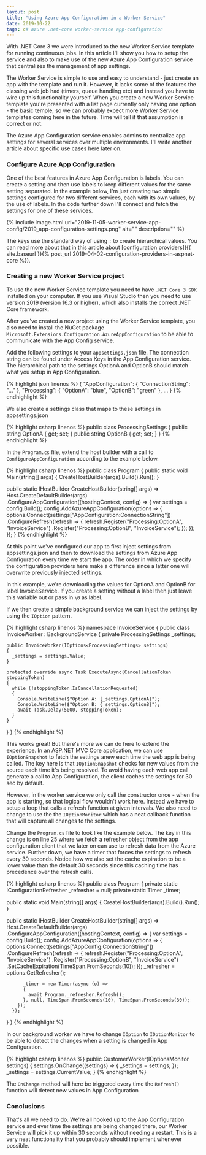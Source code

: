 ```yaml
---
layout: post
title: "Using Azure App Configuration in a Worker Service"
date: 2019-10-22
tags: c# azure .net-core worker-service app-configuration
---
```


<p class="intro"><span class="dropcap">W</span>ith .NET Core 3 we were introduced to the new Worker Service template for running continuous jobs. In this article I'll show you how to setup the service and also to make use of the new Azure App Configuration service that centralizes the management of app settings.</p>

The Worker Service is simple to use and easy to understand - just create an app with the template and run it. However, it lacks some of the features the classing web job had (timers, queue handling etc) and instead you have to wire up this functionality yourself. When you create a new Worker Service template you're presented with a list page currently only having one option - the basic temple, so we can probably expect more Worker Service templates coming here in the future. Time will tell if that assumption is correct or not.

The Azure App Configuration service enables admins to centralize app settings for several services over multiple environments. I'll write another article about specific use cases here later on.

### Configure Azure App Configuration

One of the best features in Azure App Configuration is labels. You can create a setting and then use labels to keep different values for the same setting separated. In the example below, I'm just creating two simple settings configured for two different services, each with its own values, by the use of labels. In the code further down I'll connect and fetch the settings for one of these services.

{%
  include image.html
  url="2019-11-05-worker-service-app-config/2019_app-configuration-settings.png"
  alt=""
  description=""
%}

The keys use the standard way of using `:` to create hierarchical values. You can read more about that in this article about [configuration providers]({{ site.baseurl }}{% post_url 2019-04-02-configuration-providers-in-aspnet-core %}).

### Creating a new Worker Service project

To use the new Worker Service template you need to have `.NET Core 3 SDK` installed on your computer. If you use Visual Studio then you need to use version 2019 (version 16.3 or higher), which also installs the correct .NET Core framework.

After you've created a new project using the Worker Service template, you also need to install the NuGet package `Microsoft.Extensions.Configuration.AzureAppConfiguration` to be able to communicate with the App Config service.

Add the following settings to your `appsettings.json` file. The connection string can be found under Access Keys in the App Configuration service. The hierarchical path to the settings OptionA and OptionB should match what you setup in App Configuration.

{% highlight json linenos %}
{
  "AppConfiguration": {
    "ConnectionString": "..."
  },
  "Processing": {
    "OptionA": "blue",
    "OptionB": "green"
  },
  ...
}
{% endhighlight %}

We also create a settings class that maps to these settings in appsettings.json

{% highlight csharp linenos %}
public class ProcessingSettings
{
  public string OptionA { get; set; }
  public string OptionB { get; set; }
}
{% endhighlight %}

In the `Program.cs` file, extend the host builder with a call to `ConfigureAppConfiguration` according to the example below.

{% highlight csharp linenos %}
public class Program
{
  public static void Main(string[] args)
  {
    CreateHostBuilder(args).Build().Run();
  }

  public static IHostBuilder CreateHostBuilder(string[] args) =>
    Host.CreateDefaultBuilder(args)
      .ConfigureAppConfiguration((hostingContext, config) =>
      {
        var settings = config.Build();
        config.AddAzureAppConfiguration(options =>
        {
          options.Connect(settings["AppConfiguration:ConnectionString"])
            .ConfigureRefresh(refresh =>
            {
              refresh.Register("Processing:OptionA", "InvoiceService")
                     .Register("Processing:OptionB", "InvoiceService");
            });
        });
      });
}
{% endhighlight %}

At this point we've configured our app to first inject settings from appsettings.json and then to download the settings from Azure App Configuration every time we start the app. The order in which we specify the configuration providers here make a difference since a latter one will overwrite previously injected settings.

In this example, we're downloading the values for OptionA and OptionB for label InvoiceService. If you create a setting without a label then just leave this variable out or pass in `\0` as label.

If we then create a simple background service we can inject the settings by using the `IOption` pattern.

{% highlight csharp linenos %}
namespace InvoiceService
{
  public class InvoiceWorker : BackgroundService
  {
    private ProcessingSettings _settings;

    public InvoiceWorker(IOptions<ProcessingSettings> settings)
    {
      _settings = settings.Value;
    }

    protected override async Task ExecuteAsync(CancellationToken stoppingToken)
    {
      while (!stoppingToken.IsCancellationRequested)
      {
        Console.WriteLine($"Option A: {_settings.OptionA}");
        Console.WriteLine($"Option B: {_settings.OptionB}");
        await Task.Delay(5000, stoppingToken);
      }
    }
  }
}
{% endhighlight %}

This works great! But there's more we can do here to extend the experience. In an ASP.NET MVC Core application, we can use `IOptionSnapshot` to fetch the settings anew each time the web app is being called. The key here is that `IOptionSnapshot` checks for new values from the source each time it's being resolved. To avoid having each web app call generate a call to App Configuration, the client caches the settings for 30 sec by default.

However, in the worker service we only call the constructor once - when the app is starting, so that logical flow wouldn't work here. Instead we have to setup a loop that calls a refresh function at given intervals. We also need to change to use the the `IOptionMonitor` which has a neat callback function that will capture all changes to the settings.

Change the `Program.cs` file to look like the example below. The key in this change is on line 25 where we fetch a refresher object from the app configuration client that we later on can use to refresh data from the Azure service. Further down, we have a timer that forces the settings to refresh every 30 seconds. Notice how we also set the cache expiration to be a lower value than the default 30 seconds since this caching time has precedence over the refresh calls.

{% highlight csharp linenos %}
public class Program
{
  private static IConfigurationRefresher _refresher = null;
  private static Timer _timer;

  public static void Main(string[] args)
  {
    CreateHostBuilder(args).Build().Run();
  }

  public static IHostBuilder CreateHostBuilder(string[] args) =>
    Host.CreateDefaultBuilder(args)
    .ConfigureAppConfiguration((hostingContext, config) =>
    {
      var settings = config.Build();
      config.AddAzureAppConfiguration(options =>
      {
          options.Connect(settings["AppConfig:ConnectionString"])
            .ConfigureRefresh(refresh =>
            {
                refresh.Register("Processing:OptionA", "InvoiceService")
                        .Register("Processing:OptionB", "InvoiceService")
                        .SetCacheExpiration(TimeSpan.FromSeconds(10));
            });
          _refresher = options.GetRefresher();

          _timer = new Timer(async (o) =>
          {
            await Program._refresher.Refresh();
          }, null, TimeSpan.FromSeconds(10), TimeSpan.FromSeconds(30));
        });
      });
  }
}
{% endhighlight %}

In our background worker we have to change `IOption` to `IOptionMonitor` to be able to detect the changes when a setting is changed in App Configuration.

{% highlight csharp linenos %}
public CustomerWorker(IOptionsMonitor<ProcessingSettings> settings)
{
  settings.OnChange((settings) => {
    _settings = settings;
  });
  _settings = settings.CurrentValue;
}
{% endhighlight %}

The `OnChange` method will here be triggered every time the `Refresh()` function will detect new values in App Configuration

### Conclusions

That's all we need to do. We're all hooked up to the App Configuration service and ever time the settings are being changed there, our Worker Service will pick it up within 30 seconds without needing a restart. This is a very neat functionality that you probably should implement whenever possible.